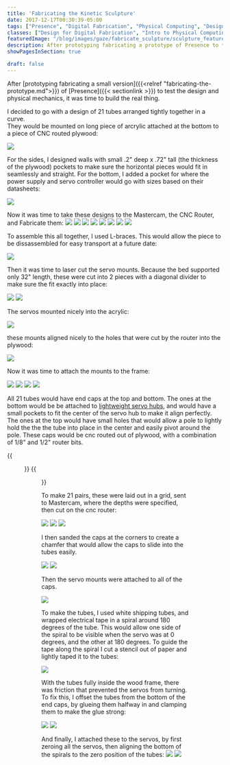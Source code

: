 ```yaml
---
title: 'Fabricating the Kinetic Sculpture'
date: 2017-12-17T00:30:39-05:00
tags: ["Presence", "Digital Fabrication", "Physical Computing", "Design", "Fabrication"]
classes: ["Design for Digital Fabrication", "Intro to Physical Computing"]
featuredImage: "/blog/images/gaze/fabricate_sculpture/sculpture_featured.png"
description: After prototyping fabricating a prototype of Presence to test the design and physical mechanics, it was time to build the real thing.
showPagesInSection: true

draft: false
---
```


After [prototyping fabricating a small version]({{<relref "fabricating-the-prototype.md">}}) of [Presence]({{< sectionlink >}}) to test the design and physical mechanics, it was
time to build the real thing.

I decided to go with a design of 21 tubes arranged tightly together in a curve.  
They would be mounted on long piece of arcrylic attached at the bottom to a piece of CNC routed plywood:

<img src="/blog/images/gaze/fabricate_prototype/PlanInVectorworks.png" />

For the sides, I designed walls with small .2" deep x .72" tall (the thickness of the plywood) pockets to make sure the horizontal pieces would fit in seamlessly and straight.
For the bottom, I added a pocket for where the power supply and servo controller would go with sizes based on their datasheets:

<img src="/blog/images/gaze/fabricate_sculpture/SideBottomDesign.png" />

Now it was time to take these designs to the Mastercam, the CNC Router, and Fabricate them:
<img src="/blog/images/gaze/fabricate_sculpture/bottom_mastercam_0.png" />
<img src="/blog/images/gaze/fabricate_sculpture/bottom_mastercam_1.png" />
<img src="/blog/images/gaze/fabricate_sculpture/bottom_mastercam_2.png" />
<img src="/blog/images/gaze/fabricate_sculpture/cnc_route_servo_holer.png" />
<img src="/blog/images/gaze/fabricate_sculpture/cnc_route_bottom.png" />
<img src="/blog/images/gaze/fabricate_sculpture/cnc_route_top.png" />
<img src="/blog/images/gaze/fabricate_sculpture/cnc_route_top_2.png" />
<img src="/blog/images/gaze/fabricate_sculpture/all_cncned_pieced.png" />

To assemble this all together, I used L-braces.  This would allow the piece to be dissassembled for easy transport at
a future date:

<img src="/blog/images/gaze/fabricate_sculpture/all_assembled.png" />

Then it was time to laser cut the servo mounts.  Because the bed supported only 32" length,
these were cut into 2 pieces with a diagonal divider to make sure the fit exactly into place:

<img src="/blog/images/gaze/fabricate_sculpture/lazer_cut_pieces_split.png" />
<img src="/blog/images/gaze/fabricate_sculpture/lazer_cut_pieces_joined.png" />

The servos mounted nicely into the acrylic:

<img src="/blog/images/gaze/fabricate_sculpture/servos_mounted.png" />

these mounts aligned nicely to the holes that were cut by the router into the plywood:

<img src="/blog/images/gaze/fabricate_sculpture/servos_aligned.png" />

Now it was time to attach the mounts to the frame:

<img src="/blog/images/gaze/fabricate_sculpture/servos_mounted_1.png" />
<img src="/blog/images/gaze/fabricate_sculpture/servos_mounted_2.png" />

<img src="/blog/images/gaze/fabricate_sculpture/attached_to_frame.png" />
<img src="/blog/images/gaze/fabricate_sculpture/attached_at_bottom.png" />

All 21 tubes would have end caps at the top and bottom.  The ones at the bottom would be be attached to [lightweight servo hubs](https://www.servocity.com/lightweight-hub-horns), and would have a small
pockets to fit the center of the servo hub to make it align perfectly.  The ones at the top would have small holes that would allow a pole to lightly hold the the the tube into place in the center and easily pivot around
the pole.  These caps would be cnc routed out of plywood, with a combination of 1/8" and 1/2" router bits.

{{<figure src="/blog/images/gaze/fabricate_sculpture/servo_hub.png" caption="Lightweight servo hub purchased from servocity.com" >}}
{{<figure src="/blog/images/gaze/fabricate_sculpture/caps_design.png" caption="Design for the endcaps, with depths for the cnc router" >}}

To make 21 pairs, these were laid out in a grid, sent to Mastercam, where the depths were specified, then cut on the cnc router:

<img src="/blog/images/gaze/fabricate_sculpture/21Caps.png" />
<img src="/blog/images/gaze/fabricate_sculpture/cnc_caps_0.png" />
<img src="/blog/images/gaze/fabricate_sculpture/cnc_route_caps.png" />

I then sanded the caps at the corners to create a chamfer that would allow the caps to slide into the tubes easily.

<img src="/blog/images/gaze/fabricate_sculpture/sand_caps.png" />

<img src="/blog/images/gaze/fabricate_sculpture/chamfered_caps.png" />

Then the servo mounts were attached to all of the caps.

<img src="/blog/images/gaze/fabricate_sculpture/caps_and_tops.png" />

To make the tubes, I used white shipping tubes, and wrapped electrical tape in a spiral around 180 degrees of the tube.  This would allow one side of the
spiral to be visible when the servo was at 0 degrees, and the other at 180 degrees.  To guide the tape along the spiral I cut a stencil out of paper and
lightly taped it to the tubes:

<img src="/blog/images/gaze/fabricate_sculpture/tape_stencil.png" />

With the tubes fully inside the wood frame, there was friction that prevented the servos from turning.  To fix this, I offset the tubes from the bottom of the end caps, by glueing them halfway in and clamping them to make the glue strong:

<img src="/blog/images/gaze/fabricate_sculpture/clamped_2.png" />
<img src="/blog/images/gaze/fabricate_sculpture/clamps_on_caps.png" />

And finally, I attached these to the servos, by first zeroing all the servos, then aligning the bottom of the spirals to the zero position of the tubes:
<img src="/blog/images/gaze/fabricate_sculpture/attaching.png" />
<img src="/blog/images/gaze/fabricate_sculpture/all_attached_3.png" />



